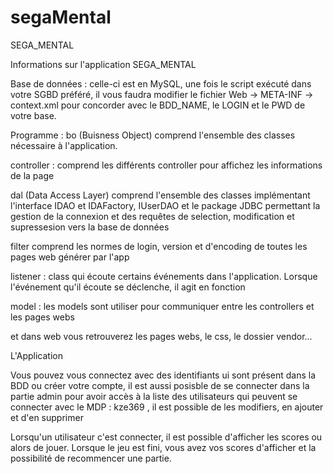 
# segaMental

SEGA_MENTAL

Informations sur l'application SEGA_MENTAL

Base de données : celle-ci est en MySQL, une fois le script exécuté dans votre SGBD préféré, il vous faudra modifier le fichier Web -> META-INF -> context.xml pour concorder avec le BDD_NAME, le LOGIN et le PWD de votre base.

Programme : 
bo (Buisness Object) comprend l'ensemble des classes nécessaire à l'application.

controller : comprend les différents controller pour affichez les informations de la page 

dal (Data Access Layer) comprend l'ensemble des classes implémentant l'interface IDAO  et IDAFactory, IUserDAO et le package JDBC permettant la gestion de la connexion et des requêtes  de selection, modification et supressesion  vers la base de données

filter comprend les normes de login, version et d'encoding de toutes les pages web générer par l'app

listener : class qui écoute certains événements dans l'application. Lorsque l'événement qu'il écoute se déclenche, il agit en fonction

model : les models sont utiliser pour communiquer entre les controllers et les pages webs

et dans web vous retrouverez les pages webs, le css, le dossier vendor...

L'Application

Vous pouvez vous connectez avec des identifiants ui sont présent dans la BDD ou créer votre compte, il est aussi posisble de se connecter dans la partie admin pour avoir accès à la liste des utilisateurs qui peuvent se connecter  avec le MDP : kze369 , il est possible de les modifiers, en ajouter et d'en supprimer

Lorsqu'un utilisateur c'est connecter, il est possible d'afficher les scores ou alors de jouer. Lorsque le jeu est fini, vous avez vos scores d'afficher et la possibilité de recommencer une partie. 